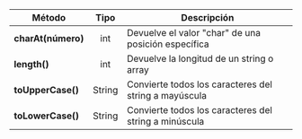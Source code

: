 | Método | Tipo | Descripción |
| -|:-:|-|
| **charAt(número)**     | int| Devuelve el valor "char" de una posición específica |
| **length()**           |int| Devuelve la longitud de un string o array |
| **toUpperCase()**      |String| Convierte todos los caracteres del string a mayúscula|
| **toLowerCase()**      |String| Convierte todos los caracteres del string a minúscula|
